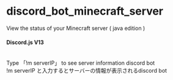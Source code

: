 # discord_bot_minecraft_server
View the status of your Minecraft server ( java edition )
<br>
#### Discord.js V13
<br>
Type 「!m serverIP」 to see server information discord bot
<br>
!m serverIP と入力するとサーバーの情報が表示されるdiscord bot
